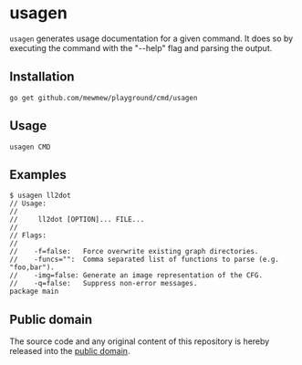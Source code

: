 # usagen

`usagen` generates usage documentation for a given command. It does so by executing the command with the "--help" flag and parsing the output.

## Installation

    go get github.com/mewmew/playground/cmd/usagen

## Usage

    usagen CMD

## Examples

    $ usagen ll2dot
    // Usage:
    //
    //     ll2dot [OPTION]... FILE...
    //
    // Flags:
    //
    //    -f=false:   Force overwrite existing graph directories.
    //    -funcs="":  Comma separated list of functions to parse (e.g. "foo,bar").
    //    -img=false: Generate an image representation of the CFG.
    //    -q=false:   Suppress non-error messages.
    package main

## Public domain

The source code and any original content of this repository is hereby released into the [public domain].

[public domain]: https://creativecommons.org/publicdomain/zero/1.0/

